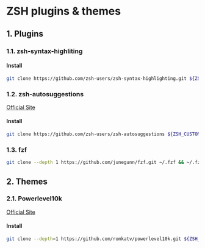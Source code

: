 # ZSH plugins & themes 





## 1. Plugins



### 1.1. zsh-syntax-highliting

#### Install

```bash
git clone https://github.com/zsh-users/zsh-syntax-highlighting.git ${ZSH_CUSTOM:-~/.oh-my-zsh/custom}/plugins/zsh-syntax-highlighting
```



### 1.2. zsh-autosuggestions

[Official Site](https://github.com/zsh-users/zsh-autosuggestions)

#### Install

```bash
git clone https://github.com/zsh-users/zsh-autosuggestions ${ZSH_CUSTOM:-~/.oh-my-zsh/custom}/plugins/zsh-autosuggestions
```



### 1.3. fzf

```bash
git clone --depth 1 https://github.com/junegunn/fzf.git ~/.fzf && ~/.fzf/install
```





## 2. Themes



### 2.1. Powerlevel10k

[Official Site](https://github.com/romkatv/powerlevel10k#oh-my-zsh)

#### Install

```bash
git clone --depth=1 https://github.com/romkatv/powerlevel10k.git ${ZSH_CUSTOM:-~/.oh-my-zsh/custom}/themes/powerlevel10k
```





